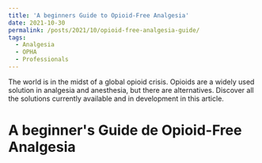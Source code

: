 ```yaml
---
title: 'A beginners Guide to Opioid-Free Analgesia'
date: 2021-10-30
permalink: /posts/2021/10/opioid-free-analgesia-guide/
tags:
  - Analgesia
  - OPHA
  - Professionals
---
```


The world is in the midst of a global opioid crisis. Opioids are a widely used solution in analgesia and anesthesia, but there are alternatives. Discover all the solutions currently available and in development in this article.

A beginner's Guide de Opioid-Free Analgesia
======

